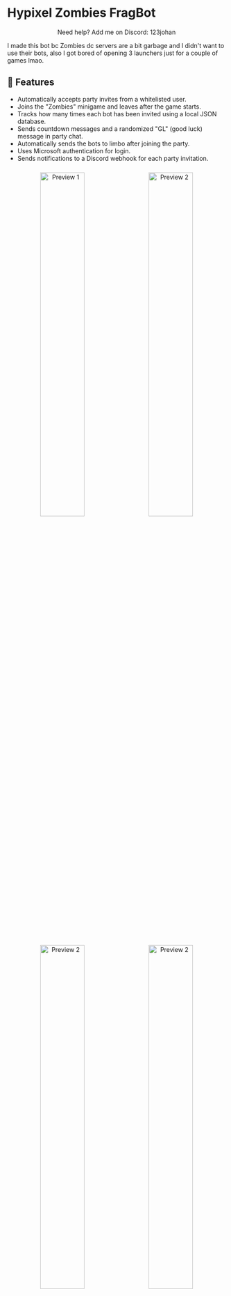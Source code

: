 # Hypixel Zombies FragBot

<p align="center">
  Need help? Add me on Discord: 123johan
</p>

I made this bot bc Zombies dc servers are a bit garbage and I didn't want to use their bots, also I got bored of opening 3 launchers just for a couple of games lmao.

## 🚀 Features

- Automatically accepts party invites from a whitelisted user.
- Joins the "Zombies" minigame and leaves after the game starts.
- Tracks how many times each bot has been invited using a local JSON database.
- Sends countdown messages and a randomized "GL" (good luck) message in party chat.
- Automatically sends the bots to limbo after joining the party.
- Uses Microsoft authentication for login.
- Sends notifications to a Discord webhook for each party invitation.

<div align="center">
  <img src="https://cdn.discordapp.com/attachments/844689737410281484/1361964816729767976/dc.png?ex=6800ac14&is=67ff5a94&hm=b84e6c1f9989a13375a2c574c676b75f67cddb2946460d393dd59d93d7e61e4d&" alt="Preview 1" width="45%" style="margin: 10px; border-radius: 12px;" />
  <img src="https://cdn.discordapp.com/attachments/844689737410281484/1361964214419197963/image.png?ex=6800ab84&is=67ff5a04&hm=7fc462ff507edfeb5e192218503382ddbe472c5264bc3466afe26dc06aa833d5&" alt="Preview 2" width="45%" style="margin: 10px; border-radius: 12px;" />
  <img src="https://cdn.discordapp.com/attachments/844689737410281484/1361968245187411978/dc2.png?ex=6800af45&is=67ff5dc5&hm=8bf06fb24ccb3291bfa1e8fb989a497d17875bcadaa3eabc18a6a3c0338f54c3&" alt="Preview 2" width="45%" style="margin: 10px; border-radius: 12px;" />
  <img src="https://cdn.discordapp.com/attachments/844689737410281484/1361968433612460143/image.png?ex=6800af72&is=67ff5df2&hm=253b7f944c0b9f0f27560704931973754a982d07d29bf2a1781aae9a20c14360&" alt="Preview 2" width="45%" style="margin: 10px; border-radius: 12px;" />
</div>

## 📦 Installation

1. Clone the repository:

   ```bash
   git clone https://github.com/malparidostodos/Hypixel-Zombies-FragBot.git
   cd Hypixel-Zombies-FragBot
   ```

2. Install dependencies:

   ```bash
   npm install
   ```

3. Configure the bot:

   - Add your Microsoft accounts in `utils/accounts.json`:
     ```json
     [
       { 
         "username": "example1@example.com" 
       },
       { 
         "username": "example2@example.com" 
       }
     ]
     ```

   - Add allowed igns (in-game names) in `utils/whitelist.json` (users the bot will accept party invites from):
     ```json
     [
       "IGN1",
       "IGN2"
     ]
     ```

   - Add your Discord webhook URL in `utils/webhook.json`:
     ```json
     {
       "url": "https://discord.com/api/webhooks/..."
     }
     ```

   - (Optional) Edit the file `utils/glMessages.json` to customize the random messages the bot will send when a match starts:
     ```json
     [
       "GL! ^-^",
       "Good luck!",
       "Let's gooo!",
       "GLHF!",
       "Have fun!",
       "We got this!",
       "Time to pop off!",
       "Good luck everyone!",
       "May RNG be with us!",
       "Sending gamer luck ✨"
     ]
     ```

   - Ensure you manually add your bot usernames (exact in-game names) to `utils/invitationCounts.json` like this:
     ```json
     {
       "BotUsername1": 0,
       "BotUsername2": 0
     }
     ```

## ▶️ Usage

Start the bot with:

```bash
npm start
```

> ℹ️ The first time you run the bot, each account will prompt you to log in with a Microsoft authentication code. Open the link provided in the console and enter the code to authorize the account. The bot won't work until this step is completed.

At this points you can play.

## 📄 License

MIT License.

---

Thanks to ChatGPT for this ReadMe haha
